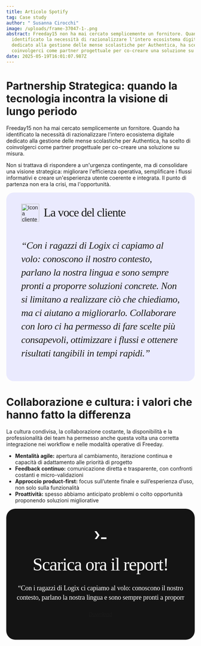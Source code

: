 ```yaml
---
title: Articolo Spotify
tag: Case study
author: " Susanna Cirocchi"
image: /uploads/frame-37047-1-.png
abstract: Freeday15 non ha mai cercato semplicemente un fornitore. Quando ha
  identificato la necessità di razionalizzare l'intero ecosistema digitale
  dedicato alla gestione delle mense scolastiche per Authentica, ha scelto di
  coinvolgerci come partner progettuale per co-creare una soluzione su misura.
date: 2025-05-19T16:01:07.987Z
---
```

# Partnership Strategica: quando la tecnologia incontra la visione di lungo periodo

Freeday15 non ha mai cercato semplicemente un fornitore. Quando ha identificato la necessità di razionalizzare l'intero ecosistema digitale dedicato alla gestione delle mense scolastiche per Authentica, ha scelto di coinvolgerci come partner progettuale per co-creare una soluzione su misura.

Non si trattava di rispondere a un'urgenza contingente, ma di consolidare una visione strategica: migliorare l'efficienza operativa, semplificare i flussi informativi e creare un'esperienza utente coerente e integrata. Il punto di partenza non era la crisi, ma l'opportunità.

<div class="testimonial-container" style="
  display: flex;
  flex-direction: column;
  gap: 20px;
  padding: 30px 40px;
  border-radius: 20px;
  background: #EAEAFE;
  font-family: 'DM Sans', sans-serif;
">
  <!-- Intestazione: icona + titolo -->
  <div class="testimonial-header" style="
    display: flex;
    align-items: center;
    gap: 12px;
    flex-wrap: wrap;
  ">
    <img class="testimonial-logo" src="https://www.logix-software.it/uploads/freeday_logo.png" alt="Icona cliente Freeday15" style="
      width: 48px;
      height: 48px;
    ">
    <strong style="
font-family: Lexend Deca!important;
font-weight: 500!important;
font-size: 32px!important;
line-height: 38.5px!important;
letter-spacing: -1.25px!important;
  " >
      La voce del cliente
    </strong>
  </div>

  <!-- Testo citazione -->

  <p style="
    font-family: DM Sans!important;
font-weight: 400!important;
font-style: italic!important;
font-size: 26px!important;
line-height: 36px!important;
letter-spacing: -0.4px!important;
  ">
    “Con i ragazzi di Logix ci capiamo al volo: conoscono il nostro contesto, parlano la nostra lingua e sono sempre pronti a proporre soluzioni concrete. Non si limitano a realizzare ciò che chiediamo, ma ci aiutano a migliorarlo. Collaborare con loro ci ha permesso di fare scelte più consapevoli, ottimizzare i flussi e ottenere risultati tangibili in tempi rapidi.”
  </p>
</div>

# Collaborazione e cultura: i valori che hanno fatto la differenza

La cultura condivisa, la collaborazione costante, la disponibilità e la professionalità dei team ha permesso anche questa volta una corretta integrazione nei workflow e nelle modalità operative di Freeday.

* **Mentalità agile:** apertura al cambiamento, iterazione continua e capacità di adattamento alle priorità di progetto
* **Feedback continuo:** comunicazione diretta e trasparente, con confronti costanti e micro-validazioni
* **Approccio product-first:** focus sull’utente finale e sull’esperienza d’uso, non solo sulla funzionalità
* **Proattività:** spesso abbiamo anticipato problemi o colto opportunità proponendo soluzioni migliorative



<div style="
  display: flex;
  flex-direction: column;
  align-items: center;
  text-align: center;
  padding: 60px 20px;
  background: #141414;
  border-radius: 24px;
  gap: 24px;
  font-family: 'DM Sans', sans-serif;
  color: white;
">
  <!-- Icona terminale stylized -->
  <svg style="
    width: 32px
  " fill="none" xmlns="http://www.w3.org/2000/svg" viewBox="0 0 74 50"><path fill-rule="evenodd" clip-rule="evenodd" d="M1.95 49.9a1 1 0 0 1-.82-1.58L17.5 25.48a1 1 0 0 0 0-1.17L1.14 1.58A1 1 0 0 1 1.95 0h10.41a1 1 0 0 1 .82.42l17.2 23.9a1 1 0 0 1 0 1.16l-17.2 24a1 1 0 0 1-.82.42H1.95ZM40.4 49a1 1 0 0 0 1 1h31.52a1 1 0 0 0 1-1v-9.84a1 1 0 0 0-1-1H41.4a1 1 0 0 0-1 1V49Z" fill="#fff"/></svg>

  <!-- Titolo -->

  <h2 style="padding-top: 16px!important;padding-bottom: 0px!important;
    font-family: Lexend Deca;
font-weight: 400;
font-size: 48px;
line-height: 55px;
letter-spacing: -1.5px;
text-align: center;
    margin: 0;
  ">Scarica ora il report!</h2>

  <!-- Sottotitolo -->

  <p style="color: white!important;
    max-width: 700px;
   font-family: DM Sans;
font-weight: 400;
font-size: 18px;
line-height: 25px;
letter-spacing: -0.25px;
text-align: center;
    margin: 0;
  ">
   “Con i ragazzi di Logix ci capiamo al volo: conoscono il nostro contesto, parlano la nostra lingua e sono sempre pronti a proporr
  </p>

  <!-- Bottone con bordo gradiente -->

  <a href="/download" class="btn btn-gradient-border text-white">
  Download </a>
</div>